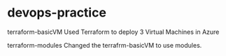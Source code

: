 # devops-practice
terraform-basicVM
  Used Terraform to deploy 3 Virtual Machines in Azure

terraform-modules
  Changed the terrafrm-basicVM to use modules. 
